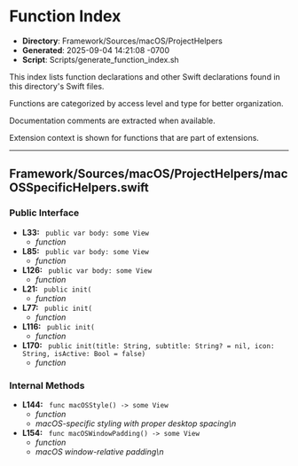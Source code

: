 # Function Index

- **Directory**: Framework/Sources/macOS/ProjectHelpers
- **Generated**: 2025-09-04 14:21:08 -0700
- **Script**: Scripts/generate_function_index.sh

This index lists function declarations and other Swift declarations found in this directory's Swift files.

Functions are categorized by access level and type for better organization.

Documentation comments are extracted when available.

Extension context is shown for functions that are part of extensions.

---

## Framework/Sources/macOS/ProjectHelpers/macOSSpecificHelpers.swift
### Public Interface
- **L33:** ` public var body: some View`
  - *function*
- **L85:** ` public var body: some View`
  - *function*
- **L126:** ` public var body: some View`
  - *function*
- **L21:** ` public init(`
  - *function*
- **L77:** ` public init(`
  - *function*
- **L116:** ` public init(`
  - *function*
- **L170:** ` public init(title: String, subtitle: String? = nil, icon: String, isActive: Bool = false)`
  - *function*

### Internal Methods
- **L144:** ` func macOSStyle() -> some View`
  - *function*
  - *macOS-specific styling with proper desktop spacing\n*
- **L154:** ` func macOSWindowPadding() -> some View`
  - *function*
  - *macOS window-relative padding\n*


